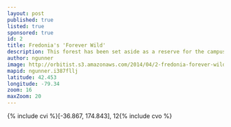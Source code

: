 ```yaml
---
layout: post
published: true
listed: true
sponsored: true
id: 2
title: Fredonia's 'Forever Wild'
description: This forest has been set aside as a reserve for the campus. We're looking into what wild places mean to our students.
author: ngunner
image: http://orbitist.s3.amazonaws.com/2014/04/2-fredonia-forever-wild/img/threemanhill.jpg
mapid: ngunner.i387fllj
latitude: 42.453
longitude: -79.34
zoom: 16
maxZoom: 20
---
```

{% include cvi %}[-36.867, 174.843], 12{% include cvo %}

